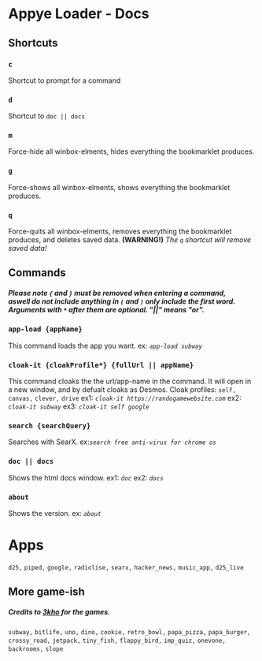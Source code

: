 # Appye Loader - Docs
## Shortcuts
### `c`
Shortcut to prompt for a command
### `d`
Shortcut to `doc || docs`
### `m`
Force-hide all winbox-elments, hides everything the bookmarklet produces.
### `g`
Force-shows all winbox-elments, shows everything the bookmarklet produces.
### `q`
Force-quits all winbox-elments, removes everything the bookmarklet produces, and deletes saved data.
**(WARNING!)** *The `q` shortcut will remove saved data!*
## Commands

##### Please note `{` and `}` must be removed when entering a command, <br /> aswell do not include anything in `(` and `)` only include the first word. Arguments with *`*`* after them are optional. "||" means "or".
### `app-load {appName}`
This command loads the app you want. ex: *`app-load subway`*
### `cloak-it {cloakProfile*} {fullUrl || appName}`
This command cloaks the the url/app-name in the command. It will open in a new window, and by defualt cloaks as Desmos.
Cloak profiles: `self,` `canvas,` `clever,` `drive`
ex1: *`cloak-it https://randogamewebsite.com`* ex2: *`cloak-it subway`* ex3: *`cloak-it self google`* 
### `search {searchQuery}`
Searches with SearX.
ex:*`search free anti-virus for chrome os`* 
### `doc || docs`
Shows the html docs window. ex1: *`doc`* ex2: *`docs`*
### `about`
Shows the version. ex: *`about`*
# Apps
`d25,`
`piped,`
`google,`
`radiolise,`
`searx,`
`hacker_news,`
`music_app,`
`d25_live`
## More game-ish
##### Credits to [3kho](https://github.com/3kho) for the games.
`subway,`
`bitlife,`
`uno,`
`dino,`
`cookie,`
`retro_bowl,`
`papa_pizza,`
`papa_burger,`
`crossy_road,`
`jetpack,`
`tiny_fish,`
`flappy_bird,`
`imp_quiz,`
`onevone,`
`backrooms,`
`slope`

